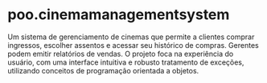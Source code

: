 # poo.cinemamanagementsystem
Um sistema de gerenciamento de cinemas que permite a clientes comprar ingressos, escolher assentos e acessar seu histórico de compras. Gerentes podem emitir relatórios de vendas. O projeto foca na experiência do usuário, com uma interface intuitiva e robusto tratamento de exceções, utilizando conceitos de programação orientada a objetos.
